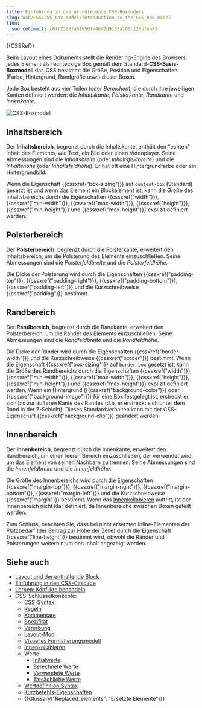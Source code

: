 ```yaml
---
title: Einführung in das grundlegende CSS-Boxmodell
slug: Web/CSS/CSS_box_model/Introduction_to_the_CSS_box_model
l10n:
  sourceCommit: c8ff2398fa61950fe46f2d9155a105c125bfea83
---
```


{{CSSRef}}

Beim Layout eines Dokuments stellt die Rendering-Engine des Browsers jedes Element als rechteckige Box gemäß dem Standard-**CSS-Basis-Boxmodell** dar. CSS bestimmt die Größe, Position und Eigenschaften (Farbe, Hintergrund, Randgröße usw.) dieser Boxen.

Jede Box besteht aus vier Teilen (oder _Bereichen_), die durch ihre jeweiligen Kanten definiert werden: die _Inhaltskante_, _Polsterkante_, _Randkante_ und _Innenkante_.

![CSS-Boxmodell](boxmodel.png)

## Inhaltsbereich

Der **Inhaltsbereich**, begrenzt durch die Inhaltskante, enthält den "echten" Inhalt des Elements, wie Text, ein Bild oder einen Videoplayer. Seine Abmessungen sind die _Inhaltsbreite_ (oder _Inhaltsfeldbreite_) und die _Inhaltshöhe_ (oder _Inhaltsfeldhöhe_). Er hat oft eine Hintergrundfarbe oder ein Hintergrundbild.

Wenn die Eigenschaft {{cssxref("box-sizing")}} auf `content-box` (Standard) gesetzt ist und wenn das Element ein Blockelement ist, kann die Größe des Inhaltsbereichs durch die Eigenschaften {{cssxref("width")}}, {{cssxref("min-width")}}, {{cssxref("max-width")}}, {{cssxref("height")}}, {{cssxref("min-height")}} und {{cssxref("max-height")}} explizit definiert werden.

## Polsterbereich

Der **Polsterbereich**, begrenzt durch die Polsterkante, erweitert den Inhaltsbereich, um die Polsterung des Elements einzuschließen. Seine Abmessungen sind die _Polsterfeldbreite_ und die _Polsterfeldhöhe_.

Die Dicke der Polsterung wird durch die Eigenschaften {{cssxref("padding-top")}}, {{cssxref("padding-right")}}, {{cssxref("padding-bottom")}}, {{cssxref("padding-left")}} und die Kurzschreibweise {{cssxref("padding")}} bestimmt.

## Randbereich

Der **Randbereich**, begrenzt durch die Randkante, erweitert den Polsterbereich, um die Ränder des Elements einzuschließen. Seine Abmessungen sind die _Randfeldbreite_ und die _Randfeldhöhe_.

Die Dicke der Ränder wird durch die Eigenschaften {{cssxref("border-width")}} und die Kurzschreibweise {{cssxref("border")}} bestimmt. Wenn die Eigenschaft {{cssxref("box-sizing")}} auf `border-box` gesetzt ist, kann die Größe des Randbereichs durch die Eigenschaften {{cssxref("width")}}, {{cssxref("min-width")}}, {{cssxref("max-width")}}, {{cssxref("height")}}, {{cssxref("min-height")}} und {{cssxref("max-height")}} explizit definiert werden. Wenn ein Hintergrund ({{cssxref("background-color")}} oder {{cssxref("background-image")}}) für eine Box festgelegt ist, erstreckt er sich bis zur äußeren Kante des Randes (d.h. er erstreckt sich unter dem Rand in der Z-Schicht). Dieses Standardverhalten kann mit der CSS-Eigenschaft {{cssxref("background-clip")}} geändert werden.

## Innenbereich

Der **Innenbereich**, begrenzt durch die Innenkante, erweitert den Randbereich, um einen leeren Bereich einzuschließen, der verwendet wird, um das Element von seinen Nachbarn zu trennen. Seine Abmessungen sind die _Innenfeldbreite_ und die _Innenfeldhöhe_.

Die Größe des Innenbereichs wird durch die Eigenschaften {{cssxref("margin-top")}}, {{cssxref("margin-right")}}, {{cssxref("margin-bottom")}}, {{cssxref("margin-left")}} und die Kurzschreibweise {{cssxref("margin")}} bestimmt. Wenn das [Innenkollabieren](/de/docs/Web/CSS/CSS_box_model/Mastering_margin_collapsing) auftritt, ist der Innenbereich nicht klar definiert, da Innenbereiche zwischen Boxen geteilt werden.

Zum Schluss, beachten Sie, dass bei nicht ersetzten Inline-Elementen der Platzbedarf (der Beitrag zur Höhe der Zeile) durch die Eigenschaft {{cssxref('line-height')}} bestimmt wird, obwohl die Ränder und Polsterungen weiterhin um den Inhalt angezeigt werden.

## Siehe auch

- [Layout und der enthaltende Block](/de/docs/Web/CSS/CSS_display/Containing_block)
- [Einführung in den CSS-Cascade](/de/docs/Web/CSS/CSS_cascade/Cascade)
- [Lernen: Konflikte behandeln](/de/docs/Learn_web_development/Core/Styling_basics/Handling_conflicts)
- CSS-Schlüsselkonzepte:
  - [CSS-Syntax](/de/docs/Web/CSS/CSS_syntax/Syntax)
  - [Regeln](/de/docs/Web/CSS/CSS_syntax/At-rule)
  - [Kommentare](/de/docs/Web/CSS/CSS_syntax/Comments)
  - [Spezifität](/de/docs/Web/CSS/CSS_cascade/Specificity)
  - [Vererbung](/de/docs/Web/CSS/CSS_cascade/Inheritance)
  - [Layout-Modi](/de/docs/Web/CSS/Layout_mode)
  - [Visuelles Formatierungsmodell](/de/docs/Web/CSS/Visual_formatting_model)
  - [Innenkollabieren](/de/docs/Web/CSS/CSS_box_model/Mastering_margin_collapsing)
  - Werte
    - [Initialwerte](/de/docs/Web/CSS/CSS_cascade/initial_value)
    - [Berechnete Werte](/de/docs/Web/CSS/CSS_cascade/computed_value)
    - [Verwendete Werte](/de/docs/Web/CSS/CSS_cascade/used_value)
    - [Tatsächliche Werte](/de/docs/Web/CSS/CSS_cascade/actual_value)
  - [Wertdefinition Syntax](/de/docs/Web/CSS/CSS_Values_and_Units/Value_definition_syntax)
  - [Kurzbefehls-Eigenschaften](/de/docs/Web/CSS/CSS_cascade/Shorthand_properties)
  - {{Glossary("Replaced_elements", "Ersetzte Elemente")}}
